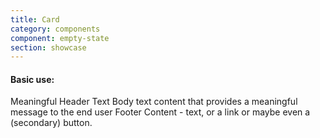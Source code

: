 ```yaml
---
title: Card
category: components
component: empty-state
section: showcase
---
```



<section data-test-percy data-section="showcase">
  
  <h4 class="dummy-h4">Basic use:</h4>
  <Hds::EmptyState as |E|>
    <E.Header>Meaningful Header Text</E.Header>
    <E.Body>Body text content that provides a meaningful message to the end user</E.Body>
    <E.Footer>Footer Content - text, or a link or maybe even a (secondary) button.</E.Footer>
  </Hds::EmptyState>
</section>
